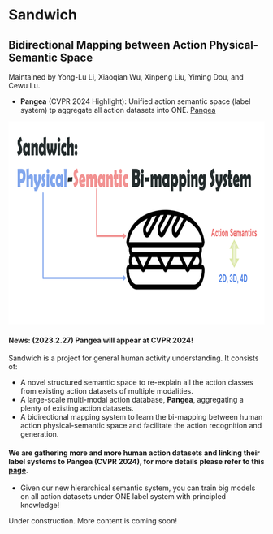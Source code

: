 # Sandwich
## Bidirectional Mapping between Action Physical-Semantic Space
Maintained by Yong-Lu Li, Xiaoqian Wu, Xinpeng Liu, Yiming Dou, and Cewu Lu.
- **Pangea** (CVPR 2024 Highlight): Unified action semantic space (label system) tp aggregate all action datasets into ONE. [Pangea](https://github.com/DirtyHarryLYL/Sandwich/tree/main/semantic_alignment)

<p align='center'>
    <img src="https://github.com/DirtyHarryLYL/Sandwich/blob/main/img/sandwich.png", height="400">
</p>

#### **News**: (2023.2.27) Pangea will appear at CVPR 2024!

Sandwich is a project for general human activity understanding. It consists of:
- A novel structured semantic space to re-explain all the action classes from existing action datasets of multiple modalities.
- A large-scale multi-modal action database, **Pangea**, aggregating a plenty of existing action datasets.
- A bidirectional mapping system to learn the bi-mapping between human action physical-semantic space and facilitate the action recognition and generation.

#### We are gathering more and more human action datasets and linking their label systems to Pangea (CVPR 2024), for more details please refer to this [page](https://github.com/DirtyHarryLYL/Sandwich/tree/main/semantic_alignment). 
- Given our new hierarchical semantic system, you can train big models on all action datasets under ONE label system with principled knowledge! 

Under construction. More content is coming soon!
